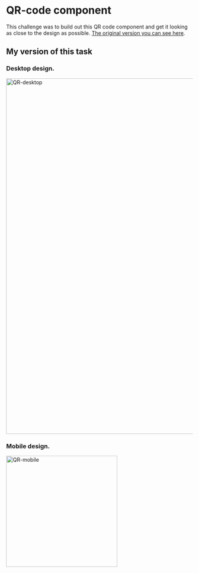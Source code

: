 # QR-code component

This challenge was to build out this QR code component and get it looking as close to the design as possible. [The original version you can see here](https://www.frontendmentor.io/challenges/qr-code-component-iux_sIO_H).

## My version of this task

### Desktop design.
<img width="960" alt="QR-desktop" src="https://github.com/Maria-Y01/QR-code/assets/136391989/9a6c588c-6747-47d1-9445-bf89de02e6b0">

### Mobile design.
<img width="300" alt="QR-mobile" src="https://github.com/Maria-Y01/QR-code/assets/136391989/271eb79a-2ab0-4a27-921f-249efed65a6e">


